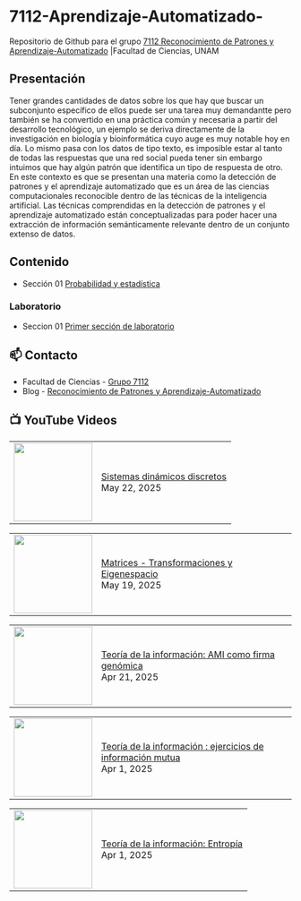 # 7112-Aprendizaje-Automatizado-
Repositorio de Github para el grupo   [7112 Reconocimiento de Patrones y Aprendizaje-Automatizado](https://www.fciencias.unam.mx/docencia/horarios/presentacion/347481) |Facultad de Ciencias, UNAM

## Presentación
Tener grandes cantidades de datos sobre los que hay que buscar un subconjunto específico de ellos puede ser una tarea muy demandantte pero también se ha convertido en una práctica común y necesaria a partir del desarrollo tecnológico, un ejemplo se deriva directamente de la investigación en biología y bioinformática cuyo auge es muy notable hoy en día. Lo mismo pasa con los datos de tipo texto, es imposible estar al tanto de todas las respuestas que una red social pueda tener sin embargo intuimos que hay algún patrón que identifica un tipo de respuesta de otro. En este contexto es que se presentan una materia como la detección de patrones y el aprendizaje automatizado que es un área de las ciencias computacionales reconocible dentro de las técnicas de la inteligencia artificial. Las técnicas comprendidas en la detección de patrones y el aprendizaje automatizado están conceptualizadas para poder hacer una extracción de información semánticamente relevante dentro de un conjunto extenso de datos.

## Contenido
- Sección 01  [Probabilidad y estadística](https://github.com/7122-Aprendizaje-Automatizado/7112-Aprendizaje-Automatizado-/tree/main/Secci%C3%B3n%2001%20Probabilidad%20y%20Estadistica)

### Laboratorio
- Seccion 01  [Primer sección de laboratorio](https://github.com/7122-Aprendizaje-Automatizado/7112-Aprendizaje-Automatizado-/tree/main/Secci%C3%B3n01-Laboratorio)


## 📫 Contacto
- Facultad de Ciencias - [Grupo 7112](https://www.fciencias.unam.mx/docencia/horarios/presentacion/347481)
- Blog - [Reconocimiento de Patrones y Aprendizaje-Automatizado](https://sites.google.com/view/patronesciencias/inicio)

##  📺 	YouTube Videos
<!-- BLOG-POST-LIST:START --><table><tr><td><a href="https://www.youtube.com/watch?v=C0d8NO8fsRU"><img width="140px" src="https://i.ytimg.com/vi/C0d8NO8fsRU/mqdefault.jpg"></a></td>
<td><a href="https://www.youtube.com/watch?v=C0d8NO8fsRU">Sistemas dinámicos discretos</a><br/>May 22, 2025</td></tr></table>
<table><tr><td><a href="https://www.youtube.com/watch?v=xeaEc4Ovaac"><img width="140px" src="https://i.ytimg.com/vi/xeaEc4Ovaac/mqdefault.jpg"></a></td>
<td><a href="https://www.youtube.com/watch?v=xeaEc4Ovaac">Matrices - Transformaciones y Eigenespacio</a><br/>May 19, 2025</td></tr></table>
<table><tr><td><a href="https://www.youtube.com/watch?v=CZ5NT9YZs28"><img width="140px" src="https://i.ytimg.com/vi/CZ5NT9YZs28/mqdefault.jpg"></a></td>
<td><a href="https://www.youtube.com/watch?v=CZ5NT9YZs28">Teoría de la información: AMI como firma genómica</a><br/>Apr 21, 2025</td></tr></table>
<table><tr><td><a href="https://www.youtube.com/watch?v=c2tAihyOEFo"><img width="140px" src="https://i.ytimg.com/vi/c2tAihyOEFo/mqdefault.jpg"></a></td>
<td><a href="https://www.youtube.com/watch?v=c2tAihyOEFo">Teoría de la información : ejercicios de información mutua</a><br/>Apr 1, 2025</td></tr></table>
<table><tr><td><a href="https://www.youtube.com/watch?v=0sw56hh0RHk"><img width="140px" src="https://i.ytimg.com/vi/0sw56hh0RHk/mqdefault.jpg"></a></td>
<td><a href="https://www.youtube.com/watch?v=0sw56hh0RHk">Teoría de la información: Entropía</a><br/>Apr 1, 2025</td></tr></table>
<!-- BLOG-POST-LIST:END -->
